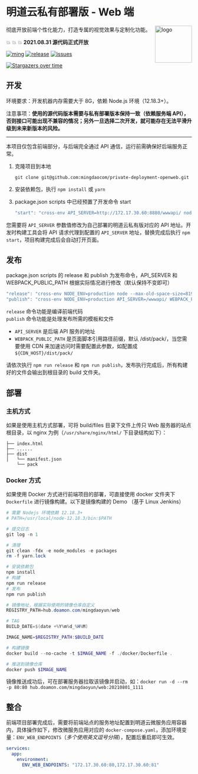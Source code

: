 # 明道云私有部署版 - Web 端

<img src="https://user-images.githubusercontent.com/7261408/82203093-67ae1600-9935-11ea-8cd9-89b61b47b38f.png" alt="logo" height="100px" align="right" />

彻底开放前端个性化能力，打造专属的视觉效果与定制化功能。

:boom: :boom: :boom: **2021.08.31 源代码正式开放**

[![ming](https://img.shields.io/badge/I%20%E2%9D%A4%20MY%20TEAM-%E6%98%8E-blue)](https://www.mingdao.com) [![release](https://img.shields.io/github/v/release/mingdaocom/private-deployment-openweb.svg)](https://github.com/mingdaocom/private-deployment-openweb/releases) [![issues](https://img.shields.io/github/issues/mingdaocom/private-deployment-openweb)](https://github.com/mingdaocom/private-deployment-openweb/issues) 

[![Stargazers over time](https://starchart.cc/mingdaocom/private-deployment-openweb.svg)](https://starchart.cc/mingdaocom/private-deployment-openweb)

## 开发

环境要求：开发机器内存需要大于 8G，依赖 Node.js 环境（12.18.3+）。

注意事项：**使用的源代码版本需要与私有部署版本保持一致（依赖服务端 API），否则接口可能出现不兼容的情况；另外一旦选择二次开发，就可能存在无法平滑升级到未来新版本的风险。**

---

本项目仅包含前端部分，与后端完全通过 API 通信，运行前需确保好后端服务正常。

1. 克隆项目到本地  
   ```
   git clone git@github.com:mingdaocom/private-deployment-openweb.git
   ```

1. 安装依赖包，执行 `npm install` 或 `yarn`

1. package.json scripts 中已经预置了开发命令 start

   ```javascript
   "start": "cross-env API_SERVER=http://172.17.30.60:8880/wwwapi/ node --max-old-space-size=8192 ./node_modules/gulp/bin/gulp.js dev:main"
   ```

您需要将 `API_SERVER` 参数值修改为自己部署的明道云私有版对应的 API 地址。开发时构建工具会将 API 请求代理到配置的 `API_SERVER` 地址，替换完成后执行 `npm start`，项目构建完成后会自动打开页面。

## 发布

package.json scripts 的 release 和 publish 为发布命令，API_SERVER 和 WEBPACK_PUBLIC_PATH 根据实际情况进行修改（默认保持不变即可）

```javascript
"release": "cross-env NODE_ENV=production node --max-old-space-size=8192 ./node_modules/gulp/bin/gulp.js release",
"publish": "cross-env NODE_ENV=production API_SERVER=/wwwapi/ WEBPACK_PUBLIC_PATH=/dist/pack/ node --max-old-space-size=8192 ./node_modules/gulp/bin/gulp.js publish"
```

`release` 命令功能是编译前端代码  
`publish` 命令功能是处理发布所需的模板和文件
- `API_SERVER` 是后端 API 服务的地址
- `WEBPACK_PUBLIC_PATH` 是页面脚本引用路径前缀，默认 /dist/pack/，当您需要使用 CDN 来加速访问时需要配置此参数，如配置成 `${CDN_HOST}/dist/pack/`

请依次执行 `npm run release` 和 `npm run publish`，发布执行完成后，所有构建好的文件会输出到根目录的 build 文件夹。


## 部署

### 主机方式

如果是使用主机方式部署，可将 build/files 目录下文件上传只 Web 服务器的站点根目录，以 nginx 为例（`/usr/share/nginx/html/` 下目录结构如下）：

```
├── index.html
├── ......
├── dist
│   └── manifest.json
    └── pack
```

### Docker 方式

如果使用 Docker 方式进行前端项目的部署，可直接使用 docker 文件夹下 `Dockerfile` 进行镜像构建。以下是镜像构建的 Demo （基于 Linux Jenkins）

```powershell
# 需要 Nodejs 环境依赖 12.18.3+
# PATH=/usr/local/node-12.18.3/bin:$PATH   

# 提交日志
git log -n 1

# 清理
git clean -fdx -e node_modules -e packages
rm -f yarn.lock

# 安装依赖包
npm install
# 构建
npm run release
# 发布
npm run publish

# 镜像地址，根据实际使用的镜像仓库自定义
REGISTRY_PATH=hub.doamon.com/mingdaoyun/web

# TAG
BUILD_DATE=$(date +%Y%m%d_%H%M)

IMAGE_NAME=$REGISTRY_PATH:$BUILD_DATE

# 构建镜像
docker build --no-cache -t $IMAGE_NAME -f ./docker/Dockerfile .

# 推送到镜像仓库
docker push $IMAGE_NAME
```

镜像推送成功后，可在部署服务器拉取该镜像并启动，如：`docker run -d --rm -p 80:80 hub.doamon.com/mingdaoyun/web:20210801_1111`

## 整合

前端项目部署完成后，需要将前端站点的服务地址配置到明道云微服务应用容器内，具体操作如下，修改微服务应用对应的 `docker-compose.yaml`，添加环境变量：`ENV_WEB_ENDPOINTS`（*多个使用英文逗号分隔*），配置后重启即可生效。

```yaml
services:
  app:
    environment:
      ENV_WEB_ENDPOINTS: "172.17.30.60:80,172.17.30.60:81"
```
